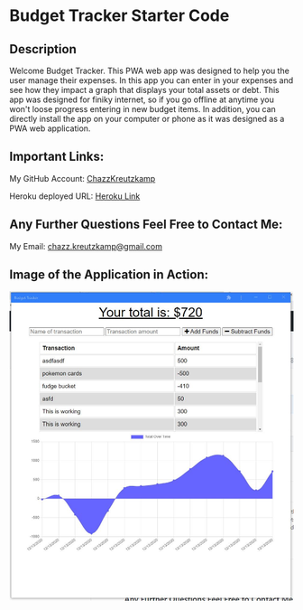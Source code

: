 # Budget Tracker Starter Code
## Description

Welcome Budget Tracker. This PWA web app was designed to help you the user manage their expenses. In this app you can enter in your expenses and see how they impact a graph that displays your total assets or debt. This app was designed for finiky internet, so if you go offline at anytime you won't loose progress entering in new budget items. In addition, you can directly install the app on your computer or phone as it was designed as a PWA web application.

## Important Links:

My GitHub Account: [ChazzKreutzkamp](https://github.com/ChazzKreutzkamp)

Heroku deployed URL: [Heroku Link](https://hidden-sierra-83814.herokuapp.com/)

## Any Further Questions Feel Free to Contact Me:

My Email: chazz.kreutzkamp@gmail.com

## Image of the Application in Action:

![al text](https://github.com/ChazzKreutzkamp/budget-tracker-project-19/blob/main/readme-img/app.JPG)

